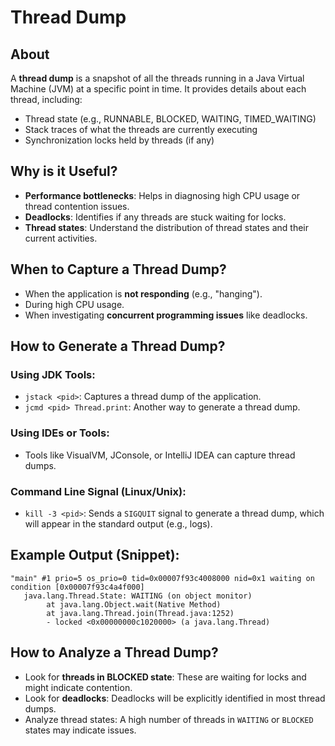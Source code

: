 # Thread Dump

## About

A **thread dump** is a snapshot of all the threads running in a Java Virtual Machine (JVM) at a specific point in time. It provides details about each thread, including:

* Thread state (e.g., RUNNABLE, BLOCKED, WAITING, TIMED\_WAITING)
* Stack traces of what the threads are currently executing
* Synchronization locks held by threads (if any)

## Why is it Useful?

* **Performance bottlenecks**: Helps in diagnosing high CPU usage or thread contention issues.
* **Deadlocks**: Identifies if any threads are stuck waiting for locks.
* **Thread states**: Understand the distribution of thread states and their current activities.

## When to Capture a Thread Dump?

* When the application is **not responding** (e.g., "hanging").
* During high CPU usage.
* When investigating **concurrent programming issues** like deadlocks.

## How to Generate a Thread Dump?

### **Using JDK Tools:**

* `jstack <pid>`: Captures a thread dump of the application.
* `jcmd <pid> Thread.print`: Another way to generate a thread dump.

### **Using IDEs or Tools:**

* Tools like VisualVM, JConsole, or IntelliJ IDEA can capture thread dumps.

### **Command Line Signal (Linux/Unix):**

* `kill -3 <pid>`: Sends a `SIGQUIT` signal to generate a thread dump, which will appear in the standard output (e.g., logs).

## Example Output (Snippet):

```plaintext
"main" #1 prio=5 os_prio=0 tid=0x00007f93c4008000 nid=0x1 waiting on condition [0x00007f93c4a4f000]
   java.lang.Thread.State: WAITING (on object monitor)
        at java.lang.Object.wait(Native Method)
        at java.lang.Thread.join(Thread.java:1252)
        - locked <0x00000000c1020000> (a java.lang.Thread)
```

## How to Analyze a Thread Dump?

* Look for **threads in BLOCKED state**: These are waiting for locks and might indicate contention.
* Look for **deadlocks**: Deadlocks will be explicitly identified in most thread dumps.
* Analyze thread states: A high number of threads in `WAITING` or `BLOCKED` states may indicate issues.
